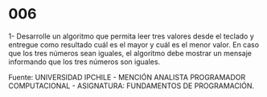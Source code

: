# 006

1- Desarrolle un algoritmo que permita leer tres valores desde el teclado y entregue como resultado cuál es el mayor y cuál es el menor valor. En caso que los tres números sean iguales, el algoritmo debe mostrar un mensaje informando que los tres números son iguales.

Fuente: UNIVERSIDAD IPCHILE - MENCIÓN ANALISTA PROGRAMADOR COMPUTACIONAL - ASIGNATURA: FUNDAMENTOS DE PROGRAMACIÓN.
